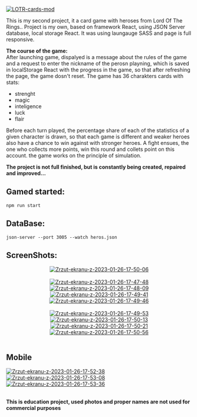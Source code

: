 <a href='https://postimg.cc/rzW08djb' target='_blank'><img src='https://i.postimg.cc/rzW08djb/LOTR-cards-mod.png' border='0' alt='LOTR-cards-mod'/></a>

This is my second project, it a card game with heroses from Lord Of The Rings..
Project is my own, based on framework React, using JSON Server database, local storage React. 
It was using laungauge SASS and page is full responsive.

**The course of the game:**<br/>
After launching game, dispalyed is a message about the rules of the game and a request to enter the nickname of the perosn playning, 
which is saved in localStorage React with the progress in the game, so that after refreshing the page, the game dosn't reset.
The game has 36 charakters cards with stats:<br/>
- strenght<br/>
- magic<br/>
- inteligence<br/>
- luck<br/>
- flair<br/>

Before each turn played, the percentage share of each of the statistics of a given character is drawn, 
so that each game is different and weaker heroes also have a chance to win against with stronger heroes.
A fight ensues, the one who collects more points, win this round and collets point on this account.
the game works on the principle of simulation.

**The project is not full finished, but is constantly being created, repaired and improved...**

## Gamed started: 

```
npm run start
```

## DataBase:

```
json-server --port 3005 --watch heros.json
```

## ScreenShots: 

<div style="text-align: center">
<a href="https://postimg.cc/9RKn1wTy" target="_blank"><img src="https://i.postimg.cc/hvtRD9tZ/Zrzut-ekranu-z-2023-01-26-17-50-06.png" alt="Zrzut-ekranu-z-2023-01-26-17-50-06"/></a><br/><br/>
<a href="https://postimg.cc/kB8k1sTG" target="_blank"><img src="https://i.postimg.cc/kB8k1sTG/Zrzut-ekranu-z-2023-01-26-17-47-48.png" alt="Zrzut-ekranu-z-2023-01-26-17-47-48"/></a> <a href="https://postimg.cc/75kjpzRV" target="_blank"><img src="https://i.postimg.cc/75kjpzRV/Zrzut-ekranu-z-2023-01-26-17-48-09.png" alt="Zrzut-ekranu-z-2023-01-26-17-48-09"/></a> <a href="https://postimg.cc/tsN8yTQH" target="_blank"><img src="https://i.postimg.cc/tsN8yTQH/Zrzut-ekranu-z-2023-01-26-17-49-41.png" alt="Zrzut-ekranu-z-2023-01-26-17-49-41"/></a> <a href="https://postimg.cc/8j8Y6WTS" target="_blank"><img src="https://i.postimg.cc/8j8Y6WTS/Zrzut-ekranu-z-2023-01-26-17-49-46.png" alt="Zrzut-ekranu-z-2023-01-26-17-49-46"/></a><br/><br/>
<a href="https://postimg.cc/dDZX3nP6" target="_blank"><img src="https://i.postimg.cc/dDZX3nP6/Zrzut-ekranu-z-2023-01-26-17-49-53.png" alt="Zrzut-ekranu-z-2023-01-26-17-49-53"/></a><a href="https://postimg.cc/GBMN85m7" target="_blank"><img src="https://i.postimg.cc/GBMN85m7/Zrzut-ekranu-z-2023-01-26-17-50-13.png" alt="Zrzut-ekranu-z-2023-01-26-17-50-13"/></a> <a href="https://postimg.cc/S2JPWfXy" target="_blank"><img src="https://i.postimg.cc/S2JPWfXy/Zrzut-ekranu-z-2023-01-26-17-50-21.png" alt="Zrzut-ekranu-z-2023-01-26-17-50-21"/></a> <a href="https://postimg.cc/065FNsPK" target="_blank"><img src="https://i.postimg.cc/065FNsPK/Zrzut-ekranu-z-2023-01-26-17-50-56.png" alt="Zrzut-ekranu-z-2023-01-26-17-50-56"/></a><br/><br/>
</div>


## Mobile
  
<a href="https://postimg.cc/K4C6DwrC" target="_blank"><img src="https://i.postimg.cc/K4C6DwrC/Zrzut-ekranu-z-2023-01-26-17-52-38.png" alt="Zrzut-ekranu-z-2023-01-26-17-52-38"/></a> <a href="https://postimg.cc/py9N8R8D" target="_blank"><img src="https://i.postimg.cc/py9N8R8D/Zrzut-ekranu-z-2023-01-26-17-53-08.png" alt="Zrzut-ekranu-z-2023-01-26-17-53-08"/></a> <a href="https://postimg.cc/ZvNDQYF2" target="_blank"><img src="https://i.postimg.cc/ZvNDQYF2/Zrzut-ekranu-z-2023-01-26-17-53-36.png" alt="Zrzut-ekranu-z-2023-01-26-17-53-36"/></a><br/><br/>

**This is education project, used photos and proper names are not used for commercial purposes**
